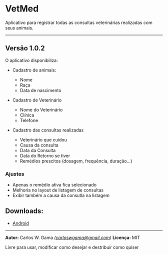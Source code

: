 # VetMed

Aplicativo para registrar todas as consultas veterinárias realizadas com seus animais. 

-----
## Versão 1.0.2

O aplicativo disponibiliza:

* Cadastro de animais:
  * Nome
  * Raça
  * Data de nascimento

* Cadastro de Veterinário
  * Nome do Veterinário
  * Clínica
  * Telefone

* Cadastro das consultas realizadas
  * Veterinário que cuidou
  * Causa da consulta
  * Data da Consulta
  * Data do Retorno se tiver
  * Remédios prescitos (dosagem, frequência, duração...)

### Ajustes

* Apenas o remédio ativa fica selecionado
* Melhoria no layout de listagem de consultas
* Exibir também a causa da consutla na listagem

## Downloads:

* [Android](https://play.google.com/store/apps/details?id=br.com.carloswgama.vetmed&rdid=br.com.carloswgama.vetmed)

---
**Autor:**  Carlos W. Gama *(carloswgama@gmail.com)*
**Licença:** MIT

Livre para usar, modificar como desejar e destribuir como quiser
